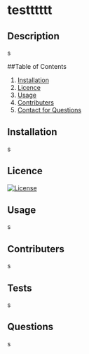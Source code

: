 # testttttt

  ## Description
  s

  ##Table of Contents 
  1. [Installation](#Installation)
  2. [Licence](#Licence)
  3. [Usage](#Usage)
  4. [Contributers](#Contributers)
  5. [Contact for Questions](#Questions)

  ## Installation
  s

  ## Licence 
  [![License](https://img.shields.io/badge/License-Apache_2.0-blue.svg)](https://opensource.org/licenses/Apache-2.0)

  ## Usage
  s

  ## Contributers
  s

  ## Tests
  s

  ## Questions
  s

